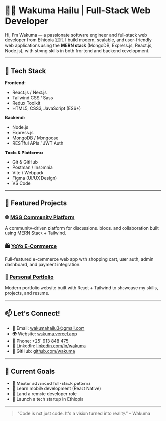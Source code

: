 # 👨‍💻 Wakuma Hailu | Full-Stack Web Developer

Hi, I'm Wakuma — a passionate software engineer and full-stack web developer from Ethiopia 🇪🇹. I build modern, scalable, and user-friendly web applications using the **MERN stack** (MongoDB, Express.js, React.js, Node.js), with strong skills in both frontend and backend development.

---

## 🚀 Tech Stack

**Frontend:**
- React.js / Next.js
- Tailwind CSS / Sass
- Redux Toolkit
- HTML5, CSS3, JavaScript (ES6+)

**Backend:**
- Node.js
- Express.js
- MongoDB / Mongoose
- RESTful APIs / JWT Auth

**Tools & Platforms:**
- Git & GitHub
- Postman / Insomnia
- Vite / Webpack
- Figma (UI/UX Design)
- VS Code

---

## 📁 Featured Projects

### 🌐 [MSG Community Platform](https://github.com/wakuma/MSG-community)
A community-driven platform for discussions, blogs, and collaboration built using MERN Stack + Tailwind.

### 🛍️ [YoYo E-Commerce](https://github.com/wakuma/yoyo-ecommerce)
Full-featured e-commerce web app with shopping cart, user auth, admin dashboard, and payment integration.

### 🌱 [Personal Portfolio](https://wakuma.vercel.app)
Modern portfolio website built with React + Tailwind to showcase my skills, projects, and resume.

---

## 📫 Let's Connect!

- 📧 Email: wakumahailu3@gmail.com  
- 🌍 Website: [wakuma.vercel.app](https://wakuma.vercel.app)  
- 📱 Phone: +251 913 848 475  
- 💼 LinkedIn: [linkedin.com/in/wakuma](https://linkedin.com/in/wakuma)  
- 🐙 GitHub: [github.com/wakuma](https://github.com/wakuma)  

---

## 📌 Current Goals

- 🔄 Master advanced full-stack patterns
- 📱 Learn mobile development (React Native)
- 💼 Land a remote developer role
- 🚀 Launch a tech startup in Ethiopia

---

> “Code is not just code. It's a vision turned into reality.” – Wakuma


